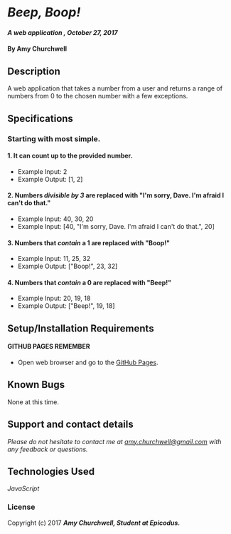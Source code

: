 # _Beep, Boop!_

#### _A web application , October 27, 2017_

#### By Amy Churchwell

## Description

A web application that takes a number from a user and returns a range of numbers from 0 to the chosen number with a few exceptions.

## Specifications
### Starting with most simple.

#### 1. It can count up to the provided number.

* Example Input: 2
* Example Output: [1, 2]

#### 2. Numbers _divisible by 3_ are replaced with "I'm sorry, Dave. I'm afraid I can't do that."

* Example Input: 40, 30, 20
* Example Input: [40, "I'm sorry, Dave. I'm afraid I can't do that.", 20]

#### 3. Numbers that *contain* a 1 are replaced with "Boop!"

* Example Input: 11, 25, 32
* Example Output: ["Boop!", 23, 32]

#### 4. Numbers that *contain* a 0 are replaced with "Beep!"

* Example Input: 20, 19, 18
* Example Output: ["Beep!", 19, 18]

## Setup/Installation Requirements

#### GITHUB PAGES REMEMBER
* Open web browser and go to the [GitHub Pages][1].

[1]: https://amychurchwell.github.io/beep-boop/ "GitHub Pages"

## Known Bugs

None at this time.

## Support and contact details

_Please do not hesitate to contact me at amy.churchwell@gmail.com with any feedback or questions._

## Technologies Used

_JavaScript_

### License

Copyright (c) 2017 **_Amy Churchwell, Student at Epicodus._**
